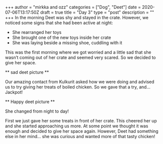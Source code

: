 +++
author = "mirkka and ozz"
categories = ["Dog", "Deet"]
date = 2020-07-06T13:17:50Z
draft = true
title = "Day 3"
type = "post"
description = ""
+++
In the morning Deet was shy and stayed in the crate. However, we noticed some signs that she had been active at night:

* She rearranged her toys
* She brought one of the new toys inside her crate
* She was laying beside a missing shoe, cuddling with it

This was the first morning where we got worried and a little sad that she wasn’t coming out of her crate and seemed very scared. So we decided to give her space.

  
\** sad deet picture **

Our amazing contact from Kulkurit asked how we were doing and advised us to try giving her treats of boiled chicken. So we gave that a try, and… Jackpot!

\** Happy deet picture **

She changed from night to day!

First we just gave her some treats in front of her crate. This cheered her up and she started approaching us more. At some point we thought it was enough and decided to give her space again. However, Deet had something else in her mind… she was curious and wanted more of that tasty chicken!
